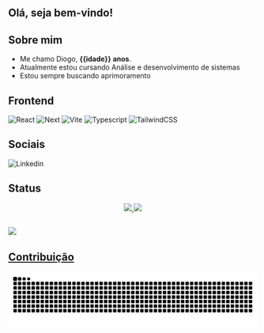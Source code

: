 ## Olá, seja bem-vindo!

## Sobre mim

- Me chamo Diogo, **{{idade}} anos**.
- Atualmente estou cursando Análise e desenvolvimento de sistemas
- Estou sempre buscando aprimoramento

## Frontend
![React](https://img.shields.io/badge/React-gray?style=flat-square&logo=react)
![Next](https://img.shields.io/badge/Next-gray?style=flat-square&logo=next.js)
![Vite](https://img.shields.io/badge/Vite-gray?style=flat-square&logo=Vite&logoColor=yellow)
![Typescript](https://img.shields.io/badge/Typescript-gray?style=flat-square&logo=typescript)
![TailwindCSS](https://img.shields.io/badge/Tailwind-gray?style=flat-square&logo=tailwind%20css)

## Sociais

![Linkedin](https://img.shields.io/badge/Linkedin-gray?style=flat-square&logo=linkedin&logoColor=blue&link=https%3A%2F%2Fwww.linkedin.com%2Fin%2Fdiogo-souza-alves%2F)

##

## Status

<div align="center">
  <a href="https://github.com/cheeviz">
  <img width="49%" src="https://github-readme-stats.vercel.app/api?username=cheeviz&show_icons=true&theme=dark&include_all_commits=true&count_private=true"/>
  <img width="32.5%" src="https://github-readme-stats.vercel.app/api/top-langs/?username=cheeviz&layout=compact&langs_count=7&theme=dark"/>
</div>

##

![](https://github-profile-trophy.vercel.app/?username=cheeviz&theme=radical&no-frame=false&no-bg=true&margin-w=4)

## Contribuição

<picture>
  <source media="(prefers-color-scheme: dark)" srcset="https://raw.githubusercontent.com/cheeviz/cheeviz/output/github-contribution-grid-snake-dark.svg">
  <source media="(prefers-color-scheme: light)" srcset="https://raw.githubusercontent.com/cheeviz/cheeviz/output/github-contribution-grid-snake.svg">
  <img alt="github contribution grid snake animation" src="https://raw.githubusercontent.com/cheeviz/cheeviz/output/github-contribution-grid-snake.svg">
</picture>
 </div>
